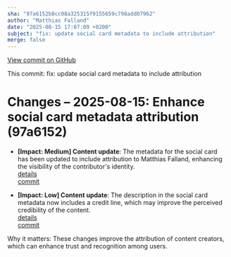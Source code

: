 ```yaml
---
sha: "97a6152b8cc08a325315f9155659c798add07962"
author: "Matthias Falland"
date: "2025-08-15 17:07:09 +0200"
subject: "fix: update social card metadata to include attribution"
merge: false
---
```


[View commit on GitHub](https://github.com/TheTrustedAdvisor/FabricAdoptionFramework/commit/97a6152b8cc08a325315f9155659c798add07962)

This commit: fix: update social card metadata to include attribution

# Changes – 2025-08-15: Enhance social card metadata attribution (97a6152)

- **[Impact: Medium] Content update**: The metadata for the social card has been updated to include attribution to Matthias Falland, enhancing the visibility of the contributor's identity.  
   [details](/docs/about/changes/2025-08-15-update-social-card-metadata)  
   [commit](https://github.com/TheTrustedAdvisor/FabricAdoptionFramework/commit/97a6152b8cc08a325315f9155659c798add07962)  

- **[Impact: Low] Content update**: The description in the social card metadata now includes a credit line, which may improve the perceived credibility of the content.  
   [details](/docs/about/changes/2025-08-15-update-social-card-metadata)  
   [commit](https://github.com/TheTrustedAdvisor/FabricAdoptionFramework/commit/97a6152b8cc08a325315f9155659c798add07962)  

Why it matters: These changes improve the attribution of content creators, which can enhance trust and recognition among users.
